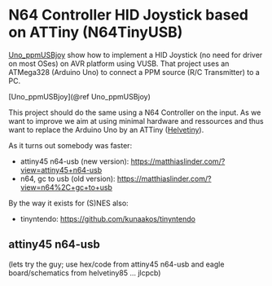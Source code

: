 # N64 Controller HID Joystick based on ATTiny (N64TinyUSB)

[Uno_ppmUSBjoy](Uno_ppmUSBjoy/) show how to implement a HID Joystick (no need for driver on most OSes) on AVR platform using VUSB.
That project uses an ATMega328 (Arduino Uno) to connect a PPM source (R/C Transmitter) to a PC.

[Uno_ppmUSBjoy](@ref Uno_ppmUSBjoy)

This project should do the same using a N64 Controller on the input. As we want to improve we aim at using minimal hardware
and ressources and thus want to replace the Arduino Uno by an ATTiny ([Helvetiny](https://github.com/boxtec/helvetiny85)).

As it turns out somebody was faster:
* attiny45 n64-usb (new version): https://matthiaslinder.com/?view=attiny45+n64-usb
* n64, gc to usb (old version): https://matthiaslinder.com/?view=n64%2C+gc+to+usb

By the way it exists for (S)NES also:
* tinyntendo: https://github.com/kunaakos/tinyntendo

## attiny45 n64-usb

(lets try the guy; use hex/code from attiny45 n64-usb and eagle board/schematics from helvetiny85 ... jlcpcb)
